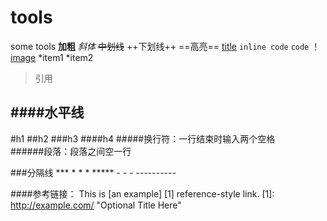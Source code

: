 # tools
some tools
**加粗**
*斜体*
~~中划线~~
++下划线++
==高亮==
[title](link)
`inline code`
```code```
！[image](https://ztstatictest.oss-cn-hangzhou.aliyuncs.com/chengxin_rz/15340560081069775062e2cc8f29ceaecbaf270005e6dad.png)
*item1
*item2
> 引用

####水平线
------

#h1
##h2
###h3
####h4
#####换行符：一行结束时输入两个空格  
######段落：段落之间空一行

###分隔线  ***   * * *    *****     - - -       ----------  

####参考链接： This is [an example] [1] reference-style link.
  [1]: http://example.com/  "Optional Title Here"
